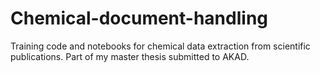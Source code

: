 # Chemical-document-handling
Training code and notebooks for chemical data extraction from scientific publications. Part of my master thesis submitted to AKAD.

